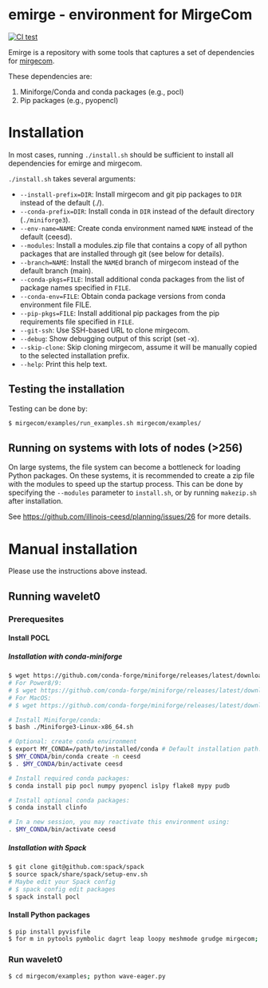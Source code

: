 # emirge - environment for MirgeCom

[![CI test](https://github.com/illinois-ceesd/emirge/workflows/CI%20test/badge.svg)](https://github.com/illinois-ceesd/emirge/actions?query=workflow%3A%22CI+test%22+event%3Apush)

Emirge is a repository with some tools that captures a set of dependencies for [mirgecom](https://github.com/illinois-ceesd/mirgecom).

These dependencies are:

1. Miniforge/Conda and conda packages (e.g., pocl)
2. Pip packages (e.g., pyopencl)

# Installation

In most cases, running `./install.sh` should be sufficient to install all dependencies for emirge and mirgecom.

`./install.sh` takes several arguments:
- `--install-prefix=DIR`: Install mirgecom and git pip packages to `DIR` instead of the default (./).
- `--conda-prefix=DIR`: Install conda in `DIR` instead of the default directory (`./miniforge3`).
- `--env-name=NAME`: Create conda environment named `NAME` instead of the default (ceesd).
- `--modules`: Install a modules.zip file that contains a copy of all python packages that are installed through git (see below for details).
- `--branch=NAME`: Install the `NAME`d branch of mirgecom instead of the default branch (main).
- `--conda-pkgs=FILE`: Install additional conda packages from the list of package names specified in `FILE`.
- `--conda-env=FILE`: Obtain conda package versions from conda environment file FILE.
- `--pip-pkgs=FILE`: Install additional pip packages from the pip requirements file specified in `FILE`.
- `--git-ssh`: Use SSH-based URL to clone mirgecom.
- `--debug`: Show debugging output of this script (set -x).
- `--skip-clone`: Skip cloning mirgecom, assume it will be manually copied to the selected installation prefix.
- `--help`: Print this help text.

## Testing the installation

Testing can be done by:

```bash
$ mirgecom/examples/run_examples.sh mirgecom/examples/
```

## Running on systems with lots of nodes (>256)
On large systems, the file system can become a bottleneck for loading Python
packages. On these systems, it is recommended to create a zip file with the
modules to speed up the startup process. This can be done by specifying the
`--modules` parameter to `install.sh`, or by running `makezip.sh` after
installation.

See https://github.com/illinois-ceesd/planning/issues/26 for more details.


# Manual installation

Please use the instructions above instead.

## Running wavelet0


### Prerequesites

#### Install POCL

##### Installation with conda-miniforge

```bash
$ wget https://github.com/conda-forge/miniforge/releases/latest/download/Miniforge3-Linux-x86_64.sh
# For Power8/9:
# $ wget https://github.com/conda-forge/miniforge/releases/latest/download/Miniforge3-Linux-ppc64le.sh
# For MacOS:
# $ wget https://github.com/conda-forge/miniforge/releases/latest/download/Miniforge3-MacOSX-x86_64.sh

# Install Miniforge/conda:
$ bash ./Miniforge3-Linux-x86_64.sh

# Optional: create conda environment
$ export MY_CONDA=/path/to/installed/conda # Default installation path: $HOME/miniforge3
$ $MY_CONDA/bin/conda create -n ceesd
$ . $MY_CONDA/bin/activate ceesd

# Install required conda packages:
$ conda install pip pocl numpy pyopencl islpy flake8 mypy pudb

# Install optional conda packages:
$ conda install clinfo

# In a new session, you may reactivate this environment using:
. $MY_CONDA/bin/activate ceesd
```

##### Installation with Spack

```bash
$ git clone git@github.com:spack/spack
$ source spack/share/spack/setup-env.sh
# Maybe edit your Spack config
# $ spack config edit packages
$ spack install pocl
```

#### Install Python packages

```bash
$ pip install pyvisfile
$ for m in pytools pymbolic dagrt leap loopy meshmode grudge mirgecom; do cd $m && pip install -e . && cd ..; done
```

### Run wavelet0

```bash
$ cd mirgecom/examples; python wave-eager.py
```
